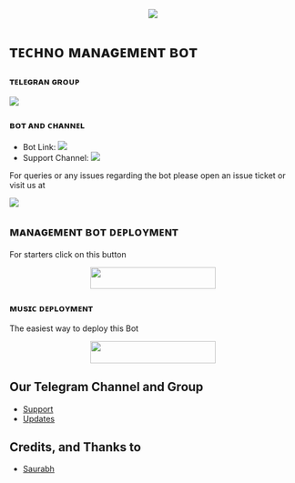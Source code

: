 <p align="center">
  <img src="https://telegra.ph/file/e195c9da651e8a81934cb.jpg">
</p>

# ᴛᴇᴄʜɴᴏ ᴍᴀɴᴀɢᴇᴍᴇɴᴛ ʙᴏᴛ

### ᴛᴇʟᴇɢʀᴀɴ ɢʀᴏᴜᴘ
<p align="left">
<a href="https://t.me/Technobotsupport" alt="Telegram!"> <img src="https://aleen42.github.io/badges/src/telegram.svg" /> </a>

### ʙᴏᴛ ᴀɴᴅ ᴄʜᴀɴɴᴇʟ
* Bot Link:  <a href="http://t.me/Techno_x_robot" alt=" Amelia "> <img src="https://img.shields.io/badge/%F0%9F%A4%96%20-TechnoRobot-blue" /> </a>
* Support Channel: <a  href="https://t.me/warbotz" alt="Help Centre Logs"> <img  src="https://img.shields.io/badge/%F0%9F%92%A1-Technobotupdate%20Update%20Channel-9cf" /> </a>



For queries or any issues regarding the bot please open an issue ticket or visit us at <p align="left">
<a href="https://t.me/Technobotsupport" alt="Telegram!"> <img src="https://aleen42.github.io/badges/src/telegram.svg" /> </a>

## ᴍᴀɴᴀɢᴇᴍᴇɴᴛ ʙᴏᴛ ᴅᴇᴘʟᴏʏᴍᴇɴᴛ
For starters click on this button 

<p align="center"><a href="https://heroku.com/deploy?template=https://github.com/Team-techno/TechnoRobot"> <img src="https://img.shields.io/badge/Deploy%20To%20Techno-red?style=for-the-badge&logo=heroku" width="220" height="38.45"/></a></p>


### ᴍᴜsɪᴄ ᴅᴇᴘʟᴏʏᴍᴇɴᴛ 

The easiest way to deploy this Bot
<p align="center"><a href="https://heroku.com/deploy?template=https://github.com/Team-techno/Yuki"> <img src="https://img.shields.io/badge/Deploy%20To%20Heroku-green?style=for-the-badge&logo=deploy" width="220" height="38.45"/></a></p>
 




## Our Telegram Channel and Group

* [Support](https://telegram.dog/Technobotsupport)
* [Updates](https://telegram.dog/A1-Technobotupdate)

## Credits, and Thanks to 
*   [Saurabh](https://telegram.dog/Saury12p)







